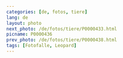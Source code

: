 ```yaml
---
categories: [de, fotos, tiere]
lang: de
layout: photo
next_photo: /de/fotos/tiere/P0000433.html
picname: P0000436
prev_photo: /de/fotos/tiere/P0000438.html
tags: [Fotofalle, Leopard]
---
```

